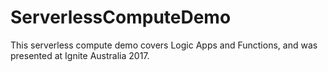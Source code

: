 # ServerlessComputeDemo
This serverless compute demo covers Logic Apps and Functions, and was presented at Ignite Australia 2017.
